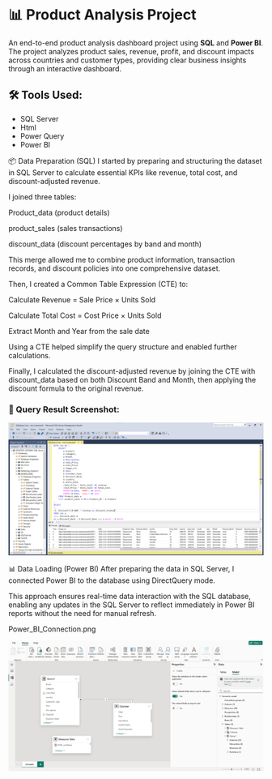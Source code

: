 # 📊 Product Analysis Project

An end-to-end product analysis dashboard project using **SQL** and **Power BI**.  
The project analyzes product sales, revenue, profit, and discount impacts across countries and customer types, providing clear business insights through an interactive dashboard.


## 🛠️ Tools Used:
- SQL Server
- Html
- Power Query
- Power BI


📦 Data Preparation (SQL)
I started by preparing and structuring the dataset in SQL Server to calculate essential KPIs like revenue, total cost, and discount-adjusted revenue.

I joined three tables:

Product_data (product details)

product_sales (sales transactions)

discount_data (discount percentages by band and month)

This merge allowed me to combine product information, transaction records, and discount policies into one comprehensive dataset.

Then, I created a Common Table Expression (CTE) to:

Calculate Revenue = Sale Price × Units Sold

Calculate Total Cost = Cost Price × Units Sold

Extract Month and Year from the sale date

Using a CTE helped simplify the query structure and enabled further calculations.

Finally, I calculated the discount-adjusted revenue by joining the CTE with discount_data based on both Discount Band and Month, then applying the discount formula to the original revenue.


### 📸 Query Result Screenshot:

![Sql_Query.pngg](Sql_Query.png)


📊 Data Loading (Power BI)
After preparing the data in SQL Server, I connected Power BI to the database using DirectQuery mode.

This approach ensures real-time data interaction with the SQL database, enabling any updates in the SQL Server to reflect immediately in Power BI reports without the need for manual refresh.

Power_BI_Connection.png

![Power_BI_Connection.png](Power_BI_Connection.png)

